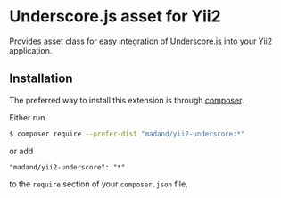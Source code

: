 # Underscore.js asset for Yii2
Provides asset class for easy integration of [Underscore.js](http://underscorejs.org/) into your Yii2 application.

## Installation

The preferred way to install this extension is through [composer](http://getcomposer.org/download/).

Either run

```bash
$ composer require --prefer-dist "madand/yii2-underscore:*"
```

or add

```
"madand/yii2-underscore": "*"
```

to the `require` section of your `composer.json` file.
